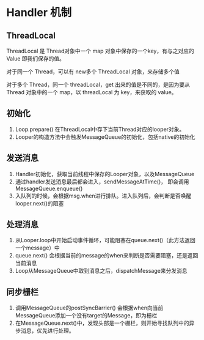 # Handler 机制

## ThreadLocal

ThreadLocal 是 Thread对象中一个 map 对象中保存的一个key，有与之对应的 Value 即我们保存的值。

对于同一个 Thread，可以有 new多个 ThreadLocal 对象，来存储多个值

对于多个 Thread，同一个 threadLocal，get 出来的值是不同的，是因为要从 Thread 对象中的一个 map，以 threadLocal 为 key，来获取的 value。



## 初始化

1. Loop.prepare() 在ThreadLocal中存下当前Thread对应的looper对象。
2. Looper的构造方法中会触发MessageQueue的初始化，包括native的初始化

## 发送消息

1. Handler初始化，获取当前线程中保存的Looper对象，以及MessageQueue
2. 通过handler发送消息最后都会进入，sendMessageAtTime()， 即会调用MessageQueue.enqueue()
3. 入队列的时候，会根据msg.when进行排队。进入队列后，会判断是否唤醒looper.next()的阻塞

## 处理消息

1. 从Looper.loop中开始启动事件循环，可能阻塞在queue.next()（此方法返回一个message）中
2. queue.next() 会根据当前的message的when来判断是否需要阻塞，还是返回当前消息
3. Loop从MessageQueue中取到消息之后，dispatchMessage来分发消息

## 同步栅栏

1. 调用MessageQueue的postSyncBarrier() 会根据when向当前MessageQueue添加一个没有target的Message，即为栅栏
2. 在MessageQueue.next()中，发现头部是一个栅栏，则开始寻找队列中的异步消息，优先进行处理。